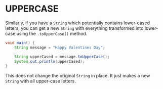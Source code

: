 # UPPERCASE

Similarly, if you have a `String` which potentially contains lower-cased letters, you can get a new `String` with everything
transformed into lower-case using the `.toUpperCase()` method.

```java
void main() {
    String message = "Happy Valentines Day";

    String upperCased = message.toUpperCase();
    System.out.println(upperCased);
}
```

This does not change the original `String` in place. It just makes a new `String` with all upper-case letters.